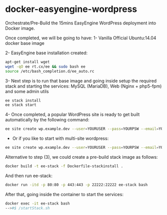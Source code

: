 # docker-easyengine-wordpress
Orchestrate/Pre-Build the 15mins EasyEngine WordPress deployment into Docker image.

Once completed, we will be going to have:
1- Vanilla Official Ubuntu:14.04 docker base image

2- EasyEngine base installation created:
```sh
apt-get install wget
wget -qO ee rt.cx/ee && sudo bash ee
source /etc/bash_completion.d/ee_auto.rc
```

3- Next step is to run that base image and going inside setup the required stack and starting the services: MySQL (MariaDB), Web (Nginx + php5-fpm) and some admin utils
```sh
ee stack install
ee stack start
```

4- Once completed, a popular WordPress site is ready to get built automatically by the following command:
```sh
ee site create wp.example.dev --user=YOURUSER --pass=YOURPSW --email=YOUREMAIL
```

+ Or if you like to start with multi-site wordpress:
```sh
ee site create wp.example.dev --user=YOURUSER --pass=YOURPSW --email=YOUREMAIL --wpsubdom
```
	
Alternative to step (3), we could create a pre-build stack image as follows:
```sh
docker build -t ee-stack -f Dockerfile-stackinstall .
```

And then run ee-stack:
```sh
docker run -itd -p 80:80 -p 443:443 -p 22222:22222 ee-stack bash
```

After that, going inside the container to start the services:
```sh
docker exec -it ee-stack bash
-->#$ /startStack.sh
```
